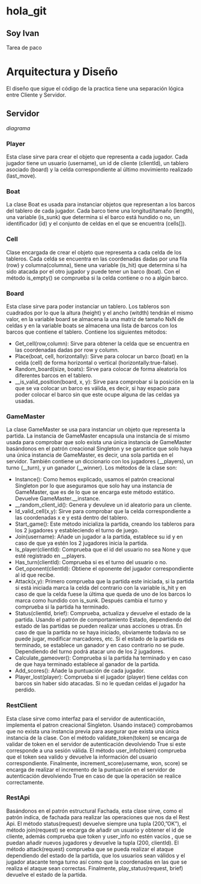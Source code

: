 # hola_git
## Soy Ivan
Tarea de paco

# Arquitectura y Diseño
El diseño que sigue el código de la practica tiene una separación lógica entre Cliente y Servidor.

## Servidor
*diagrama*
### Player
Esta clase sirve para crear el objeto que representa a cada jugador. Cada jugador tiene un usuario (username), un id de cliente (clientId), un tablero asociado (board) y la celda correspondiente al último movimiento realizado (last_move). 

### Boat
La clase Boat es usada para instanciar objetos que representan a los barcos del tablero de cada jugador. Cada barco tiene una longitud/tamaño (length), una variable (is_sunk) que determina si el barco está hundido o no, un identificador (id) y el conjunto de celdas en el que se encuentra (cells[]).

### Cell
Clase encargada de crear el objeto que representa a cada celda de los tableros. Cada celda se encuentra en las coordenadas dadas por una fila (row) y columna(columna), tiene una variable (is_hit) que determina si ha sido atacada por el otro jugador y puede tener un barco (boat). Con el método is_empty() se comprueba si la celda contiene o no a algún barco.

### Board
Esta clase sirve para poder instanciar un tablero. Los tableros son cuadrados por lo que la altura (height) y el ancho (witdth) tendrán el mismo valor, en la variable board se almacena la una matriz de tamaño NxN de celdas y en la variable boats se almacena una lista de barcos con los barcos que contiene el tablero.
Contiene los siguientes métodos:

* Get_cell(row,column): Sirve para obtener la celda que se encuentra en las coordenadas dadas por row y column.
* Place(boat, cell, horizontally): Sirve para colocar un barco (boat) en la celda (cell) de forma horizontal o vertical (horizontally:true-false).
* Random_board(size, boats): Sirve para colocar de forma aleatoria los diferentes barcos en el tablero.
* __is_valid_position(board, x, y): Sirve para comprobar si la posición en la que se va colocar un barco es válida, es decir, si hay espacio para poder colocar el barco sin que este ocupe alguna de las celdas ya usadas.

### GameMaster
La clase GameMaster se usa para instanciar un objeto que representa la partida. La instancia de GameMaster encapsula una instancia de sí mismo usada para comprobar que solo exista una única instancia de GameMaster basándonos en el patrón creacional Singleton y se garantice que solo haya una única instancia de GameMaster, es decir, una sola partida en el servidor. También contiene un diccionario con los jugadores (__players), un turno (__turn), y un ganador (__winner).
Los métodos de la clase son:
* Instance(): Como hemos explicado, usamos el patrón creacional Singleton por lo que aseguramos que solo hay una instancia de GameMaster, que es de lo que se encarga este método estático. Devuelve GameMaster.__instance.
* __random_client_id(): Genera y devuleve un id aleatorio para un cliente.
*	Id_valid_cell(x,y): Sirve para comprobar que la celda correspondiente a las coordenadas x e y está dentro del tablero.
*	Start_game(): Este método inicializa la partida, creando los tableros para los 2 jugadores y estableciendo el turno de juego.
*	Join(username): Añade un jugador a la partida, establece su id y en caso de que ya estén los 2 jugadores inicia la partida.
*	Is_player(clientId): Comprueba que el id del usuario no sea None y que esté registrado en __players.
*	Has_turn(clientId): Comprueba si es el turno del usuario o no.
*	Get_oponent(clientId): Obtiene el oponente del jugador correspondiente al id que recibe.
*	Attack(x,y): Primero comprueba que la partida este iniciada, si la partida si está iniciada marca la celda del contrario con la variable is_hit y en caso de que la celda fuese la última que queda de uno de los barcos lo marca como hundido con is_sunk. Después cambia el turno y comprueba si la partida ha terminado.  
* Status(clientId, brief): Comprueba, actualiza y devuelve el estado de la partida. Usando el patrón de comportamiento Estado, dependiendo del estado de las partidas se pueden realizar unas acciones u otras. En caso de que la partida no se haya iniciado, obviamente todavía no se puede jugar, modificar marcadores, etc. Si el estado de la partida es terminado, se establece un ganador y en caso contrario no se pude. Dependiendo del turno podrá atacar uno de los 2 jugadores.
*	Calculate_gameover(): Comprueba si la partida ha terminado y en caso de que haya terminado establece al ganador de la partida.
*	Add_scores(): Añade la puntuación de cada jugador.
*	Player_lost(player): Comprueba si el jugador (player) tiene celdas con barcos sin haber sido atacadas. Si no le quedan celdas el jugador ha perdido.

### RestClient
Esta clase sirve como interfaz para el servidor de autenticación, implementa el patron creacional Singleton. Usando instace() comprobamos que no exista una instancia previa para asegurar que exista una única instancia de la clase. Con el método validate_token(token) se encarga de validar de token en el servidor de autenticación devolviendo True si este corresponde a una sesión válida. El método user_info(token) comprueba que el token sea valido y devuelve la información del usuario correspondiente. Finalmente, increment_score(username, won, score) se encarga de realizar el incremento de la puntuación en el servidor de autenticación devolviendo True en caso de que la operación se realice correctamente.

### RestApi
Basándonos en el patrón estructural Fachada, esta clase sirve, como el patrón indica, de fachada para realizar las operaciones que nos da el Rest Api. El método status(request) devuelve siempre una tupla (200,”OK”), el método join(request) se encarga de añadir un usuario y obtener el id de cliente, además comprueba que token y user_info no estén vacíos , que se puedan añadir nuevos jugadores y devuelve la tupla (200, clientId). El método attack(request) comprueba que se pueda realizar el ataque dependiendo del estado de la partida, que los usuarios sean válidos y el jugador atacante tenga turno así como que la coordenadas en las que se realiza el ataque sean correctas. Finalmente, play_status(request, brief) devuelve el estado de la partida.
